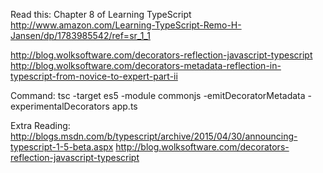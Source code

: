 Read this: Chapter 8 of Learning TypeScript http://www.amazon.com/Learning-TypeScript-Remo-H-Jansen/dp/1783985542/ref=sr_1_1

http://blog.wolksoftware.com/decorators-reflection-javascript-typescript http://blog.wolksoftware.com/decorators-metadata-reflection-in-typescript-from-novice-to-expert-part-ii

Command: tsc -target es5 -module commonjs -emitDecoratorMetadata -experimentalDecorators app.ts

Extra Reading: http://blogs.msdn.com/b/typescript/archive/2015/04/30/announcing-typescript-1-5-beta.aspx http://blog.wolksoftware.com/decorators-reflection-javascript-typescript